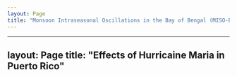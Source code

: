```yaml
---
layout: Page
title: "Monsoon Intraseasonal Oscillations in the Bay of Bengal (MISO-BOB)"
---
```



---
layout: Page
title: "Effects of Hurricaine Maria in Puerto Rico"
---
 
 
